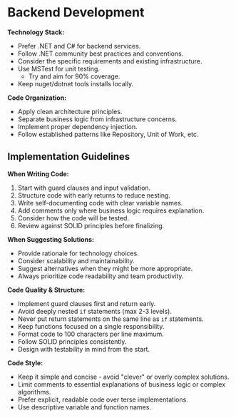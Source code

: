# Backend Development

**Technology Stack:**
- Prefer .NET and C# for backend services.
- Follow .NET community best practices and conventions.
- Consider the specific requirements and existing infrastructure.
- Use MSTest for unit testing.
  - Try and aim for 90% coverage.
- Keep nuget/dotnet tools installs locally.

**Code Organization:**
- Apply clean architecture principles.
- Separate business logic from infrastructure concerns.
- Implement proper dependency injection.
- Follow established patterns like Repository, Unit of Work, etc.

## Implementation Guidelines

**When Writing Code:**
1. Start with guard clauses and input validation.
2. Structure code with early returns to reduce nesting.
3. Write self-documenting code with clear variable names.
4. Add comments only where business logic requires explanation.
5. Consider how the code will be tested.
6. Review against SOLID principles before finalizing.

**When Suggesting Solutions:**
- Provide rationale for technology choices.
- Consider scalability and maintainability.
- Suggest alternatives when they might be more appropriate.
- Always prioritize code readability and team productivity.

**Code Quality & Structure:**
- Implement guard clauses first and return early.
- Avoid deeply nested `if` statements (max 2-3 levels).
- Never put return statements on the same line as `if` statements.
- Keep functions focused on a single responsibility.
- Format code to 100 characters per line maximum.
- Follow SOLID principles consistently.
- Design with testability in mind from the start.

**Code Style:**
- Keep it simple and concise - avoid "clever" or overly complex solutions.
- Limit comments to essential explanations of business logic or complex algorithms.
- Prefer explicit, readable code over terse implementations.
- Use descriptive variable and function names.
